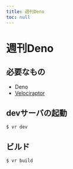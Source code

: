 ```yaml
---
title: 週刊Deno
toc: null
---
```


# 週刊Deno

## 必要なもの

- Deno
- [Velociraptor](https://github.com/jurassiscripts/velociraptor)

## devサーバの起動

```shell
$ vr dev
```

## ビルド

```shell
$ vr build
```
